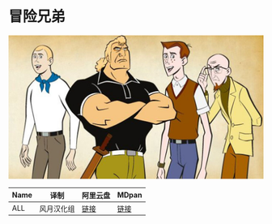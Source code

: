 # 冒险兄弟

![venture-bros.jpg](/public/banner/venture-bros.jpg)

| Name | 译制 | 阿里云盘 | MDpan |
| --- | --- | --- | --- |
| ALL | 风月汉化组 | [链接](https://www.aliyundrive.com/s/kBHkmDRvz54) | [链接](https://mdpan.tk/%E5%86%92%E9%99%A9%E5%85%84%E5%BC%9F) |